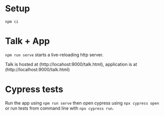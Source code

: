 # Setup

```
npm ci
```

# Talk + App

`npm run serve` starts a live-reloading http server.

Talk is hosted at (http://locahost:9000/talk.html), application is at (http://localhost:9000/talk.html)

# Cypress tests

Run the app using `npm run serve` then open cypress using `npx cypress open` or run tests from command line with `npx cypress run`.
